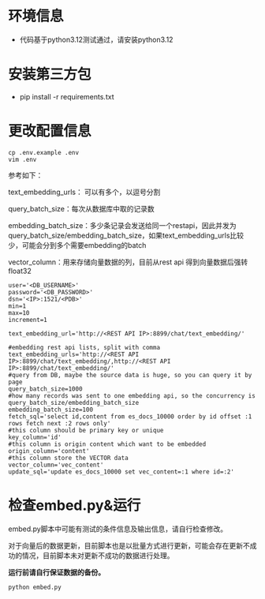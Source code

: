 # 环境信息

- 代码基于python3.12测试通过，请安装python3.12

# 安装第三方包

- pip install -r requirements.txt

# 更改配置信息

```
cp .env.example .env
vim .env
```

参考如下：

text_embedding_urls： 可以有多个，以逗号分割

query_batch_size：每次从数据库中取的记录数

embedding_batch_size：多少条记录会发送给同一个restapi，因此并发为query_batch_size/embedding_batch_size，如果text_embedding_urls比较少，可能会分到多个需要embedding的batch

vector_column：用来存储向量数据的列，目前从rest api 得到向量数据后强转float32

```
user='<DB_USERNAME>'
password='<DB_PASSWORD>'
dsn='<IP>:1521/<PDB>'
min=1
max=10
increment=1

text_embedding_url='http://<REST API IP>:8899/chat/text_embedding/'

#embedding rest api lists, split with comma
text_embedding_urls='http://<REST API IP>:8899/chat/text_embedding/,http://<REST API IP>:8899/chat/text_embedding/'
#query from DB, maybe the source data is huge, so you can query it by page
query_batch_size=1000
#how many records was sent to one embedding api, so the concurrency is query_batch_size/embedding_batch_size
embedding_batch_size=100
fetch_sql='select id,content from es_docs_10000 order by id offset :1 rows fetch next :2 rows only'
#this column should be primary key or unique
key_column='id'
#this column is origin content which want to be embedded
origin_column='content'
#this column store the VECTOR data
vector_column='vec_content'
update_sql='update es_docs_10000 set vec_content=:1 where id=:2'

```

# 检查embed.py&运行

embed.py脚本中可能有测试的条件信息及输出信息，请自行检查修改。

对于向量后的数据更新，目前脚本也是以批量方式进行更新，可能会存在更新不成功的情况，目前脚本未对更新不成功的数据进行处理。

**运行前请自行保证数据的备份。**

```
python embed.py
```

